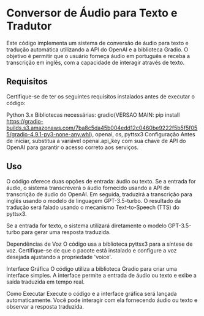 # Conversor de Áudio para Texto e Tradutor 
Este código implementa um sistema de conversão de áudio para texto e tradução automática utilizando a API do OpenAI e a biblioteca Gradio. O objetivo é permitir que o usuário forneça áudio em português e receba a transcrição em inglês, com a capacidade de interagir através de texto.

## Requisitos 
Certifique-se de ter os seguintes requisitos instalados antes de executar o código:

Python 3.x Bibliotecas necessárias: gradio(VERSAO MAIN: pip install https://gradio-builds.s3.amazonaws.com/7ba8c5da45b004edd12c0460be9222f5b5f5f055/gradio-4.9.1-py3-none-any.whl), openai, os, pyttsx3 Configuração Antes de iniciar, substitua a variável openai.api_key com sua chave de API do OpenAI para garantir o acesso correto aos serviços.

## Uso
O código oferece duas opções de entrada: áudio ou texto. Se a entrada for áudio, o sistema transcreverá o áudio fornecido usando a API de transcrição de áudio do OpenAI. Em seguida, traduzirá a transcrição para inglês usando o modelo de linguagem GPT-3.5-turbo. O resultado da tradução será falado usando o mecanismo Text-to-Speech (TTS) do pyttsx3.

Se a entrada for texto, o sistema utilizará diretamente o modelo GPT-3.5-turbo para gerar uma resposta traduzida.

Dependências de Voz O código usa a biblioteca pyttsx3 para a síntese de voz. Certifique-se de que o pacote está instalado e configure a voz desejada ajustando a propriedade 'voice'.

Interface Gráfica O código utiliza a biblioteca Gradio para criar uma interface simples. A interface permite a entrada de áudio ou texto e exibe a saída traduzida em tempo real.

Como Executar Execute o código e a interface gráfica será lançada automaticamente. Você pode interagir com ela fornecendo áudio ou texto e observar a resposta traduzida.
